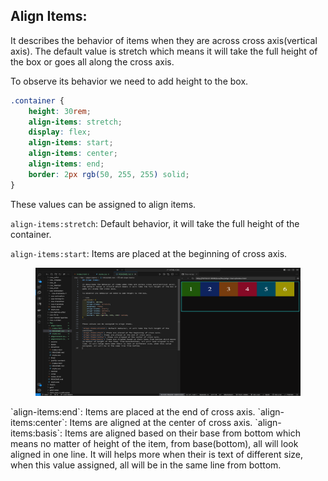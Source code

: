 ## Align Items:

It describes the behavior of items when they are across cross axis(vertical axis).
The default value is stretch which means it will take the full height of the box or goes all along the cross axis.

To observe its behavior we need to add height to the box.

```css
.container {
	height: 30rem;
	align-items: stretch;
	display: flex;
	align-items: start;
	align-items: center;
	align-items: end;
	border: 2px rgb(50, 255, 255) solid;
}
```

These values can be assigned to align items.

`align-items:stretch`: Default behavior, it will take the full height of the container.

`align-items:start`: Items are placed at the beginning of cross axis.

<figure>
<img src="../assets/align-items/start.png" alt="align items with center value" height="205" width="720" />
</figure>
`align-items:end`: Items are placed at the end of cross axis.
`align-items:center`: Items are aligned at the center of cross axis.
`align-items:basis`: Items are aligned based on their base from bottom which means no matter of height of the item, from base(bottom), all will look aligned in one line. It will helps more when their is text of different size, when this value assigned, all will be in the same line from bottom.
